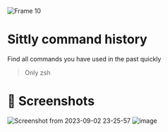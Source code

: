 ![Frame 10](https://github.com/JulianKominovic/sittly-cmd-history/assets/70329467/8fe86f9e-e227-43aa-ae7f-43b8605b6c53)

# Sittly command history
Find all commands you have used in the past quickly
> Only zsh

# 📸 Screenshots

![Screenshot from 2023-09-02 23-25-57](https://github.com/JulianKominovic/sittly-cmd-history/assets/70329467/99c1e541-6db9-432f-b62d-dda5d7146f9b)
![image](https://github.com/JulianKominovic/sittly-cmd-history/assets/70329467/9777a1c7-9fea-4dec-a2ca-3a1f3901e5b2)
